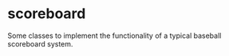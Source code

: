 scoreboard
==========

Some classes to implement the functionality of a typical baseball scoreboard system.